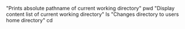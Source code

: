 "Prints absolute pathname of current working directory"
pwd
"Display content list of current working directory"
ls
"Changes directory to users home directory"
cd 
